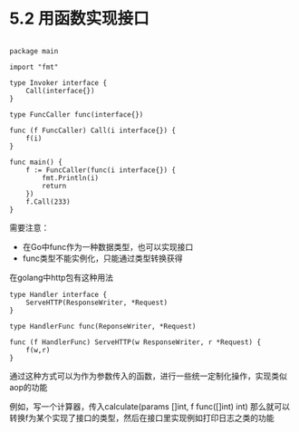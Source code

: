 # 5.2 用函数实现接口

```golang

package main

import "fmt"

type Invoker interface {
	Call(interface{})
}

type FuncCaller func(interface{})

func (f FuncCaller) Call(i interface{}) {
	f(i)
}

func main() {
	f := FuncCaller(func(i interface{}) {
		fmt.Println(i)
		return
	})
	f.Call(233)
}
```

需要注意：
- 在Go中func作为一种数据类型，也可以实现接口
- func类型不能实例化，只能通过类型转换获得

在golang中http包有这种用法

```golang
type Handler interface {
	ServeHTTP(ResponseWriter, *Request)
}

type HandlerFunc func(ReponseWriter, *Request)

func (f HandlerFunc) ServeHTTP(w ResponseWriter, r *Request) {
	f(w,r)
}
```

通过这种方式可以为作为参数传入的函数，进行一些统一定制化操作，实现类似aop的功能

例如，写一个计算器，传入calculate(params []int, f func([]int) int)
那么就可以转换f为某个实现了接口的类型，然后在接口里实现例如打印日志之类的功能


